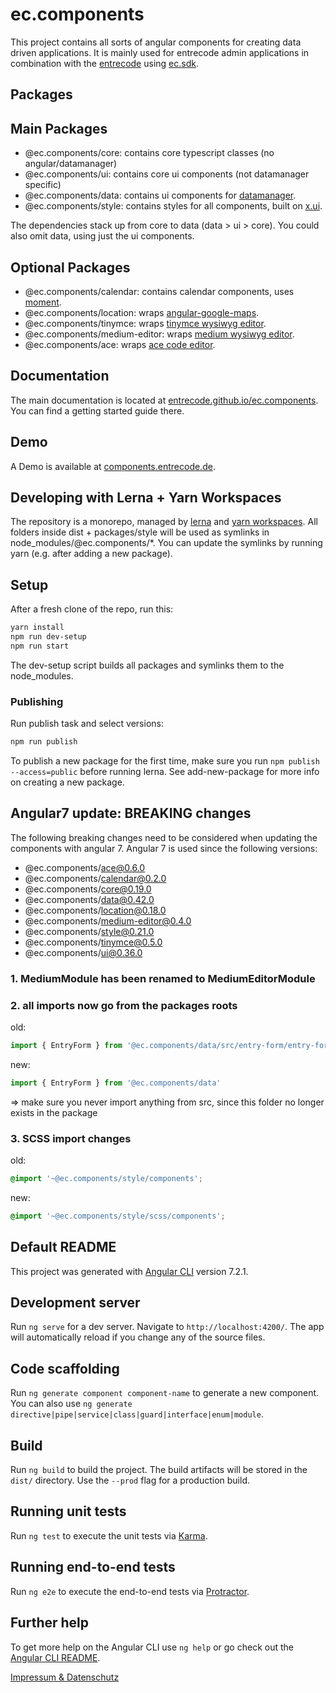 # ec.components

This project contains all sorts of angular components for creating data driven applications.
It is mainly used for entrecode admin applications in combination with the [entrecode](https://doc.entrecode.de) using [ec.sdk](https://github.com/entrecode/ec.sdk).

## Packages

## Main Packages

- @ec.components/core: contains core typescript classes (no angular/datamanager)
- @ec.components/ui: contains core ui components (not datamanager specific)
- @ec.components/data: contains ui components for [datamanager](https://doc.entrecode.de).
- @ec.components/style: contains styles for all components, built on [x.ui](https://entrecode.github.io/x.ui/).

The dependencies stack up from core to data (data > ui > core). You could also omit data, using just the ui components.

## Optional Packages

- @ec.components/calendar: contains calendar components, uses [moment](https://github.com/moment/moment).
- @ec.components/location: wraps [angular-google-maps](https://github.com/SebastianM/angular-google-maps).
- @ec.components/tinymce: wraps [tinymce wysiwyg editor](https://github.com/tinymce/tinymce).
- @ec.components/medium-editor: wraps [medium wysiwyg editor](https://github.com/yabwe/medium-editor).
- @ec.components/ace: wraps [ace code editor](https://github.com/ajaxorg/ace).

## Documentation

The main documentation is located at [entrecode.github.io/ec.components](https://entrecode.github.io/ec.components/). You can find a getting started guide there.

## Demo

A Demo is available at [components.entrecode.de](https://components.entrecode.de).

## Developing with Lerna + Yarn Workspaces

The repository is a monorepo, managed by [lerna](https://github.com/lerna/lerna) and [yarn workspaces](https://yarnpkg.com/lang/en/docs/workspaces/).
All folders inside dist + packages/style will be used as symlinks in node_modules/@ec.components/*.
You can update the symlinks by running yarn (e.g. after adding a new package).

## Setup

After a fresh clone of the repo, run this:

```sh
yarn install
npm run dev-setup
npm run start
```

The dev-setup script builds all packages and symlinks them to the node_modules.


### Publishing

Run publish task and select versions:

```sh
npm run publish
```

To publish a new package for the first time, make sure you run ```npm publish --access=public``` before running lerna. See add-new-package for more info on creating a new package.

## Angular7 update: BREAKING changes

The following breaking changes need to be considered when updating the components with angular 7.
Angular 7 is used since the following versions:

- @ec.components/ace@0.6.0
- @ec.components/calendar@0.2.0
- @ec.components/core@0.19.0
- @ec.components/data@0.42.0
- @ec.components/location@0.18.0
- @ec.components/medium-editor@0.4.0
- @ec.components/style@0.21.0
- @ec.components/tinymce@0.5.0
- @ec.components/ui@0.36.0

### 1. MediumModule has been renamed to MediumEditorModule

### 2. all imports now go from the packages roots

old:

```ts
import { EntryForm } from '@ec.components/data/src/entry-form/entry-form.component'
```

new:

```ts
import { EntryForm } from '@ec.components/data'
```

=> make sure you never import anything from src, since this folder no longer exists in the package

### 3. SCSS import changes

old:

```scss
@import '~@ec.components/style/components';
```

new:

```scss
@import '~@ec.components/style/scss/components';
```

## Default README

This project was generated with [Angular CLI](https://github.com/angular/angular-cli) version 7.2.1.

## Development server

Run `ng serve` for a dev server. Navigate to `http://localhost:4200/`. The app will automatically reload if you change any of the source files.

## Code scaffolding

Run `ng generate component component-name` to generate a new component. You can also use `ng generate directive|pipe|service|class|guard|interface|enum|module`.

## Build

Run `ng build` to build the project. The build artifacts will be stored in the `dist/` directory. Use the `--prod` flag for a production build.

## Running unit tests

Run `ng test` to execute the unit tests via [Karma](https://karma-runner.github.io).

## Running end-to-end tests

Run `ng e2e` to execute the end-to-end tests via [Protractor](http://www.protractortest.org/).

## Further help

To get more help on the Angular CLI use `ng help` or go check out the [Angular CLI README](https://github.com/angular/angular-cli/blob/master/README.md).

[Impressum & Datenschutz](https://entrecode.de/datenschutz)
